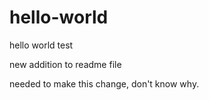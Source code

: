# hello-world
hello world test

new addition to readme file

needed to make this change, don't know why.
